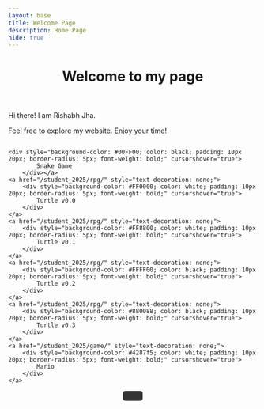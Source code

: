 ```yaml
---
layout: base
title: Welcome Page 
description: Home Page
hide: true
---
```




<h1 align=center> Welcome to my page </h1>
<br><br>
Hi there! I am Rishabh Jha. <br/> 
<p> Feel free to explore my website. Enjoy your time! </p>

  <!-- Snake Game Button -->
<!-- <button 
    onclick="window.location.href='/student_2025/snake/'" 
    style="width: 100%; background-color: rgb(0, 255, 34); color: white; padding: 10px 20px; border: none; border-radius: 5px; font-weight: bold; cursor: pointer; margin-bottom: 10px;">
    Snake Game
</button> -->


<!-- Turtle v0.1 -->
<!-- <button onclick="window.location.href='/student_2025/rpg'" 
    style="width: 100%; background-color: #FF8800; color: white; padding: 10px 20px; border: none; border-radius: 5px; font-weight: bold; cursor: pointer; margin-bottom: 10px;">
    RPG v1
</button> -->

<div style="display: flex; flex-wrap: wrap; gap: 10px;">
    <a href="/student_2025/snake" style="text-decoration: none;">
        
    <div style="background-color: #00FF00; color: black; padding: 10px 20px; border-radius: 5px; font-weight: bold;" cursorshover="true">
            Snake Game
        </div></a>
    <a href="/student_2025/rpg/" style="text-decoration: none;">
        <div style="background-color: #FF0000; color: white; padding: 10px 20px; border-radius: 5px; font-weight: bold;" cursorshover="true">
            Turtle v0.0
        </div>
    </a>
    <a href="/student_2025/rpg/" style="text-decoration: none;">
        <div style="background-color: #FF8800; color: white; padding: 10px 20px; border-radius: 5px; font-weight: bold;" cursorshover="true">
            Turtle v0.1
        </div>
    </a>
    <a href="/student_2025/rpg/" style="text-decoration: none;">
        <div style="background-color: #FFFF00; color: black; padding: 10px 20px; border-radius: 5px; font-weight: bold;" cursorshover="true">
            Turtle v0.2
        </div>
    </a>
    <a href="/student_2025/rpg/" style="text-decoration: none;">
        <div style="background-color: #880088; color: black; padding: 10px 20px; border-radius: 5px; font-weight: bold;" cursorshover="true">
            Turtle v0.3
        </div>
    </a>
    <a href="/student_2025/game/" style="text-decoration: none;">
        <div style="background-color: #4287f5; color: white; padding: 10px 20px; border-radius: 5px; font-weight: bold;" cursorshover="true">
            Mario
        </div>
    </a>
    
   
</div>

<!-- Learn More About Me -->
<div align="center">
    <button onclick="window.location.href='/student_2025/about'" 
        style="background-color: #333; color: white; padding: 10px 20px; border: none; border-radius: 5px; font-weight: bold; cursor: pointer;">

